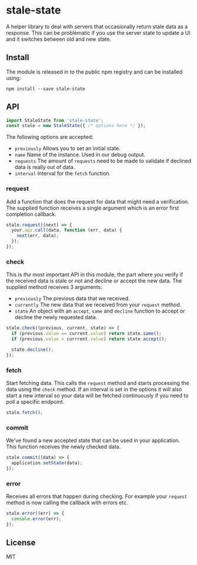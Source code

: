 # stale-state

A helper library to deal with servers that occasionally return stale data as a
response. This can be problematic if you use the server state to update a UI and
it switches between old and new state.

## Install

The module is released in to the public npm registry and can be installed using:

```
npm install --save stale-state
```

## API

```js
import StaleState from 'stale-state';
const stale = new StaleState({ /* options here */ });
```

The following options are accepted:

- `previously` Allows you to set an initial state.
- `name` Name of the instance. Used in our debug output.
- `requests` The amount of `requests` need to be made to validate if declined
  data is really out of data.
- `interval` Interval for the `fetch` function.

### request

Add a function that does the request for data that might need a verification.
The supplied function receives a single argument which is an error first
completion callback.

```js
stale.request((next) => {
  your.api.call(data, function (err, data) {
    next(err, data);
  });
});
```

### check

This is *the* most important API in this module, the part where *you* verify if
the received data is stale or not and decline or accept the new data. The
supplied method receives 3 arguments:

- `previously` The previous data that we received.
- `currently` The new data that we received from your `request` method.
- `state` An object with an `accept`, `same` and `decline` function to accept or
  decline the newly requested data.

```js
stale.check((previous, current, state) => {
  if (previous.value == current.value) return state.same();
  if (previous.value < currrent.value) return state.accept();

  state.decline();
});
```

### fetch

Start fetching data. This calls the `request` method and starts processing the
data using the `check` method. If an interval is set in the options it will also
start a new interval so your data will be fetched continuously if you need to
poll a specific endpoint.

```js
stale.fetch();
```

### commit

We've found a new accepted state that can be used in your application. This
function receives the newly checked data.

```js
stale.commit((data) => {
  application.setState(data);
});
```

### error

Receives all errors that happen during checking. For example your `request`
method is now calling the callback with errors etc.

```js
stale.error((err) => {
  console.error(err);
});
```

## License

MIT
